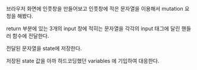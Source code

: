 브라우저 화면에 인풋창을 만들어보고 인풋창에 적은 문자열을
이용해서 mutation 요청을 해봤다.

return 부분에 있는 3개의 input 창에 적히는 문자열을 각각의 input 태그에 달린 핸들러 함수에 전달한다.

전달된 문자열을 state에 저장한다.

저장된 state 값을 아까 하드코딩했던 variables 에 기입하여 대응한다.